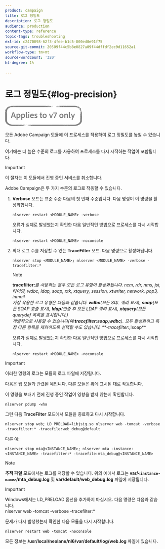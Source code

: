 ```yaml
---
product: campaign
title: 로그 정밀도
description: 로그 정밀도
audience: production
content-type: reference
topic-tags: troubleshooting
exl-id: c2470098-62f3-4fee-b1c5-800ed0e91f75
source-git-commit: 20509f44c5b8e0827a09f44dffdf2ec9d11652a1
workflow-type: tm+mt
source-wordcount: '320'
ht-degree: 1%

---
```


# 로그 정밀도{#log-precision}

![](../../assets/v7-only.svg)

모든 Adobe Campaign 모듈에 이 프로세스를 적용하여 로그 정밀도를 높일 수 있습니다.

여기에는 더 높은 수준의 로그를 사용하여 프로세스를 다시 시작하는 작업이 포함됩니다.

>[!IMPORTANT]
>
>이 절차는 이 모듈에서 진행 중인 서비스를 취소합니다.

Adobe Campaign은 두 가지 수준의 로그로 작동할 수 있습니다.

1. **Verbose** 모드는 표준 수준 다음의 첫 번째 수준입니다. 다음 명령이 이 명령을 활성화합니다.

   ```
   nlserver restart <MODULE_NAME> -verbose 
   ```

   오류가 실제로 발생했는지 확인한 다음 일반적인 방법으로 프로세스를 다시 시작합니다.

   ```
   nlserver restart <MODULE_NAME> -noconsole
   ```

1. 최대 로그 수를 저장할 수 있는 **TraceFilter** 모드. 다음 명령으로 활성화됩니다.

   ```
   nlserver stop <MODULE_NAME>; nlserver <MODULE_NAME> -verbose -tracefilter:*
   ```

   >[!NOTE]
   >
   >**tracefilter:***&#x200B;를 사용하는 경우 모든 로그 유형이 활성화됩니다. ncm, rdr, nms, jst, 타이밍, wdbc, ldap, soap, xtk, xtquery, session, xtwriter, network, pop3, inmail\
   가장 유용한 로그 유형은 다음과 같습니다. **wdbc**(모든 SQL 쿼리 표시), **soap**(모든 SOAP 호출 표시), **ldap**(인증 후 모든 LDAP 쿼리 표시), **xtquery**(모든 querydef 목록을 표시합니다.)\
   개별적으로 사용할 수 있습니다(예:**tracefilter:soap,wdbc**). 모두 활성화하고 특정 다른 항목을 제외하도록 선택할 수도 있습니다. **-tracefilter:*,!soap**

   오류가 실제로 발생했는지 확인한 다음 일반적인 방법으로 프로세스를 다시 시작합니다.

   ```
   nlserver restart <MODULE_NAME> -noconsole
   ```

>[!IMPORTANT]
이러한 명령의 로그는 모듈의 로그 파일에 저장됩니다.

다음은 웹 모듈과 관련된 예입니다. 다른 모듈은 위에 표시된 대로 작동합니다.

이 명령을 보내기 전에 진행 중인 작업이 영향을 받지 않는지 확인합니다.

```
nlserver pdump -who
```

그런 다음 **TraceFilter** 모드에서 모듈을 종료하고 다시 시작합니다.

```
nlserver stop web; LD_PRELOAD=libjsig.so nlserver web -tomcat -verbose -tracefilter:* -tracefile:web_debug@default
```

다른 예:

```
nlserver stop mta@<INSTANCE_NAME>; nlserver mta -instance:<INSTANCE_NAME> -tracefilter:* -tracefile:mta_debug@<INSTANCE_NAME>
```

>[!NOTE]
**추적 파일** 모드에서는 로그를 저장할 수 있습니다. 위의 예에서 로그는 **var/`<instance-name>`/mta_debug.log** 및 **var/default/web_debug.log** 파일에 저장됩니다.

>[!IMPORTANT]
Windows에서는 LD_PRELOAD 옵션을 추가하지 마십시오. 다음 명령은 다음과 같습니다.\
nlserver web -tomcat -verbose -tracefilter:*

문제가 다시 발생했는지 확인한 다음 모듈을 다시 시작합니다.

```
nlserver restart web -tomcat -noconsole
```

모든 정보는 **/usr/local/neolane/nl6/var/default/log/web.log** 파일에 있습니다.
